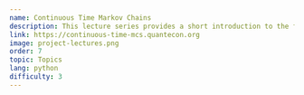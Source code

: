 ```yaml
---
name: Continuous Time Markov Chains
description: This lecture series provides a short introduction to the fascinating field of continuous time Markov chains.
link: https://continuous-time-mcs.quantecon.org
image: project-lectures.png
order: 7
topic: Topics
lang: python
difficulty: 3
---
```

